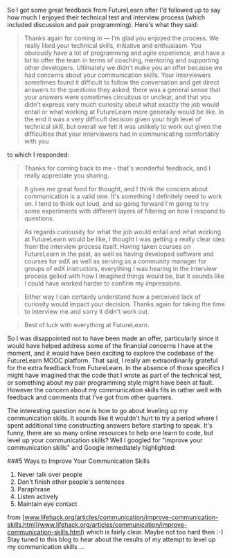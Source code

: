 So I got some great feedback from FutureLearn after I'd followed up to say how much I enjoyed their technical test and interview process (which included discussion and pair programming).  Here's what they said:

> Thanks again for coming in — I’m glad you enjoyed the process.  We really liked your technical skills, initiative and enthusiasm. You obviously have a lot of programming and agile experience, and have a lot to offer the team in terms of coaching, mentoring and supporting other developers. Ultimately we didn’t make you an offer because we had concerns about your communication skills. Your interviewers sometimes found it difficult to follow the conversation and get direct answers to the questions they asked; there was a general sense that your answers were sometimes circuitous or unclear, and that you didn’t express very much curiosity about what exactly the job would entail or what working at FutureLearn more generally would be like. In the end it was a very difficult decision given your high level of technical skill, but overall we felt it was unlikely to work out given the difficulties that your interviewers had in communicating comfortably with you

to which I responded:

> Thanks for coming back to me - that's wonderful feedback, and I really appreciate you sharing.

> It gives me great food for thought, and I think the concern about communication is a valid one.  It's something I definitely need to work on.   I tend to think out loud, and so going forward I'm going to try some experiments with different layers of filtering on how I respond to questions.

> As regards curiousity for what the job would entail and what working at FutureLearn would be like, I thought I was getting a really clear idea from the interview process itself.  Having taken courses on FutureLearn in the past, as well as having developed software and courses for edX as well as serving as a community manager for groups of edX instructors, everything I was hearing in the interview process gelled with how I imagined things would be, but it sounds like I could have worked harder to confirm my impressions.

> Either way I can certainly understand how a perceived lack of curiosity would impact your decision.  Thanks again for taking the time to interview me and sorry it didn't work out.

> Best of luck with everything at FutureLearn.

So I was disappointed not to have been made an offer, particularly since it would have helped address some of the financial concerns I have at the moment, and it would have been exciting to explore the codebase of the FutureLearn MOOC platform.  That said, I really am extraordinarily grateful for the extra feedback from FutureLearn.  In the absence of those specifics I might have imagined that the code that I wrote as part of the technical test, or something about my pair programming style might have been at fault.  However the concern about my communication skills fits in rather well with feedback and comments that I've got from other quarters.

The interesting question now is how to go about leveling up my communication skills. It sounds like it wouldn't hurt to try a period where I spent additional time constructing answers before starting to speak.  It's funny, there are so many online resources to help one learn to code, but level up your communication skills?  Well I googled for "improve your communication skills" and Google immediately highlighted:

###5 Ways to Improve Your Communication Skills

1) Never talk over people
2) Don't finish other people's sentences
3) Paraphrase
4) Listen actively
5) Maintain eye contact

from [www.lifehack.org/articles/communication/improve-communication-skills.html](www.lifehack.org/articles/communication/improve-communication-skills.html) which is fairly clear.  Maybe not too hard then :-)  Stay tuned to this blog to hear about the results of my attempt to level up my communication skills ...

